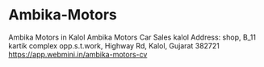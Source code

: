 # Ambika-Motors
Ambika Motors in Kalol   Ambika Motors Car Sales kalol
Address: shop, B_11 kartik complex opp.s.t.work, Highway Rd, Kalol, Gujarat 382721
https://app.webmini.in/ambika-motors-cv
